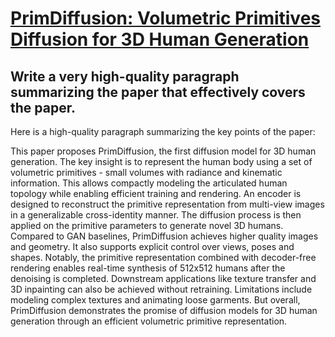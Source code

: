 # [PrimDiffusion: Volumetric Primitives Diffusion for 3D Human Generation](https://arxiv.org/abs/2312.04559)

## Write a very high-quality paragraph summarizing the paper that effectively covers the paper.

 Here is a high-quality paragraph summarizing the key points of the paper:

This paper proposes PrimDiffusion, the first diffusion model for 3D human generation. The key insight is to represent the human body using a set of volumetric primitives - small volumes with radiance and kinematic information. This allows compactly modeling the articulated human topology while enabling efficient training and rendering. An encoder is designed to reconstruct the primitive representation from multi-view images in a generalizable cross-identity manner. The diffusion process is then applied on the primitive parameters to generate novel 3D humans. Compared to GAN baselines, PrimDiffusion achieves higher quality images and geometry. It also supports explicit control over views, poses and shapes. Notably, the primitive representation combined with decoder-free rendering enables real-time synthesis of 512x512 humans after the denoising is completed. Downstream applications like texture transfer and 3D inpainting can also be achieved without retraining. Limitations include modeling complex textures and animating loose garments. But overall, PrimDiffusion demonstrates the promise of diffusion models for 3D human generation through an efficient volumetric primitive representation.
